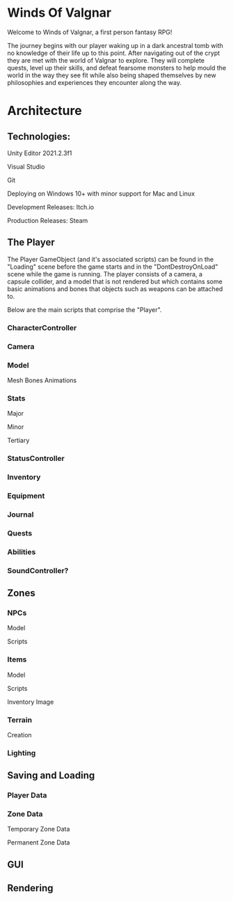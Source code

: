 # Winds Of Valgnar
Welcome to Winds of Valgnar, a first person fantasy RPG!

The journey begins with our player waking up in a dark ancestral tomb with no knowledge of their life up to this point. 
After navigating out of the crypt they are met with the world of Valgnar to explore. They will complete quests, level up their skills, and defeat fearsome monsters
to help mould the world in the way they see fit while also being shaped themselves by new philosophies and experiences they encounter along the way. 

	
# Architecture

## Technologies:

Unity Editor 2021.2.3f1

Visual Studio

Git

Deploying on Windows 10+ with minor support for Mac and Linux

Development Releases: Itch.io

Production Releases: Steam
		
## The Player

The Player GameObject (and it's associated scripts) can be found in the "Loading" scene before 
the game starts and in the "DontDestroyOnLoad" scene while the game is running.
The player consists of a camera, a capsule collider, and a model that is not rendered but which 
contains some basic animations and bones that objects such as weapons can be attached to.

Below are the main scripts that comprise the "Player".

### CharacterController

### Camera

### Model
Mesh
Bones
Animations

### Stats

Major

Minor

Tertiary

### StatusController

### Inventory

### Equipment

### Journal

### Quests

### Abilities

### SoundController?


		
## Zones

### NPCs
Model

Scripts

### Items

Model

Scripts

Inventory Image

### Terrain

Creation

### Lighting


## Saving and Loading

### Player Data

### Zone Data

Temporary Zone Data

Permanent Zone Data


## GUI


## Rendering
